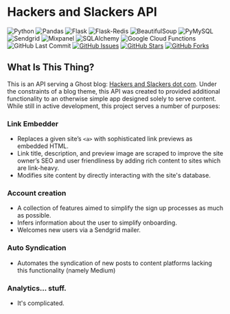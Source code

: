 # Hackers and Slackers API

![Python](https://img.shields.io/badge/Python-3.7.2-blue.svg?logo=python&longCache=true&logoColor=white&colorB=23a8e2&style=flat-square&colorA=36363e)
![Pandas](https://img.shields.io/badge/Pandas-0.23.0-blue.svg?logo=python&longCache=true&logoColor=white&colorB=23a8e2&style=flat-square&colorA=36363e)
![Flask](https://img.shields.io/badge/Flask-1.0.2-blue.svg?longCache=true&logo=flask&style=flat-square&logoColor=white&colorB=23a8e2&colorA=36363e)
![Flask-Redis](https://img.shields.io/badge/Flask--Redis-0.3.0-blue.svg?longCache=true&logo=redis&style=flat-square&logoColor=white&colorB=D82C20&colorA=36363e)
![BeautifulSoup](https://img.shields.io/badge/Beautifulsoup4-4.6.3-blue.svg?longCache=true&logo=delicious&longCache=true&style=flat-square&logoColor=white&colorB=23a8e2&colorA=36363e)
![PyMySQL](https://img.shields.io/badge/PyMySQL-0.9.3-red.svg?longCache=true&style=flat-square&logo=mysql&logoColor=white&colorA=36363e&colorB=4479A1)
![Sendgrid](https://img.shields.io/badge/sendgrid-5.6.0-blue.svg?longCache=true&logo=delicious&longCache=true&style=flat-square&logoColor=white&colorB=23a8e2&colorA=36363e)
![Mixpanel](https://img.shields.io/badge/mixpanel-4.3.2-blue.svg?longCache=true&logo=coderwall&longCache=true&style=flat-square&logoColor=white&colorB=002992&colorA=36363e)
![SQLAlchemy](https://img.shields.io/badge/SQLAlchemy-1.2.12-red.svg?longCache=true&style=flat-square&logo=scala&logoColor=white&colorA=36363e)
![Google Cloud Functions](https://img.shields.io/badge/Google—Cloud—Functions-v93-blue.svg?longCache=true&logo=google&longCache=true&style=flat-square&logoColor=white&colorB=23a8e2&colorA=36363e)
![GitHub Last Commit](https://img.shields.io/github/last-commit/google/skia.svg?style=flat-square&colorA=36363e)
[![GitHub Issues](https://img.shields.io/github/issues/toddbirchard/hackersandslackers-api.svg?style=flat-square&colorA=36363e)](https://github.com/toddbirchard/link-embedder/issues)
[![GitHub Stars](https://img.shields.io/github/stars/toddbirchard/hackersandslackers-api.svg?style=flat-square&colorB=e3bb18&colorA=36363e)](https://github.com/toddbirchard/hackersandslackers-api/stargazers)
[![GitHub Forks](https://img.shields.io/github/forks/toddbirchard/hackersandslackers-api.svg?style=flat-square&colorA=36363e)](https://github.com/toddbirchard/hackersandslackers-api/network)

## What Is This Thing?

This is an API serving a Ghost blog: [Hackers and Slackers dot com](https://hackersandslackers.com/). Under the constraints of a blog theme, this API was created to provided additional functionality to an otherwise simple app designed solely to serve content. While still in active development, this project serves a number of purposes:

### Link Embedder
* Replaces a given site’s `<a>` with sophisticated link previews as embedded HTML. 
* Link title, description, and preview image are scraped to improve the site owner’s SEO and user friendliness by adding rich content to sites which are link-heavy.
* Modifies site content by directly interacting with the site's database. 

### Account creation
* A collection of features aimed to simplify the sign up processes as much as possible.
* Infers information about the user to simplify onboarding.
* Welcomes new users via a Sendgrid mailer.

### Auto Syndication 
* Automates the syndication of new posts to content platforms lacking this functionality (namely Medium)

### Analytics... stuff.
* It's complicated.


